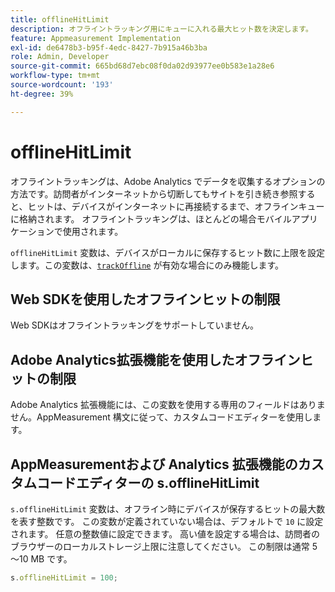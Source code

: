 ```yaml
---
title: offlineHitLimit
description: オフライントラッキング用にキューに入れる最大ヒット数を決定します。
feature: Appmeasurement Implementation
exl-id: de6478b3-b95f-4edc-8427-7b915a46b3ba
role: Admin, Developer
source-git-commit: 665bd68d7ebc08f0da02d93977ee0b583e1a28e6
workflow-type: tm+mt
source-wordcount: '193'
ht-degree: 39%

---
```


# offlineHitLimit

オフライントラッキングは、Adobe Analytics でデータを収集するオプションの方法です。訪問者がインターネットから切断してもサイトを引き続き参照すると、ヒットは、デバイスがインターネットに再接続するまで、オフラインキューに格納されます。 オフライントラッキングは、ほとんどの場合モバイルアプリケーションで使用されます。

`offlineHitLimit` 変数は、デバイスがローカルに保存するヒット数に上限を設定します。この変数は、[`trackOffline`](trackoffline.md) が有効な場合にのみ機能します。

## Web SDKを使用したオフラインヒットの制限

Web SDKはオフライントラッキングをサポートしていません。

## Adobe Analytics拡張機能を使用したオフラインヒットの制限

Adobe Analytics 拡張機能には、この変数を使用する専用のフィールドはありません。AppMeasurement 構文に従って、カスタムコードエディターを使用します。

## AppMeasurementおよび Analytics 拡張機能のカスタムコードエディターの s.offlineHitLimit

`s.offlineHitLimit` 変数は、オフライン時にデバイスが保存するヒットの最大数を表す整数です。 この変数が定義されていない場合は、デフォルトで `10` に設定されます。 任意の整数値に設定できます。 高い値を設定する場合は、訪問者のブラウザーのローカルストレージ上限に注意してください。 この制限は通常 5～10 MB です。

```js
s.offlineHitLimit = 100;
```
